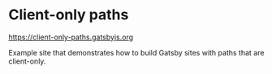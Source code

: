 # Client-only paths

https://client-only-paths.gatsbyjs.org

Example site that demonstrates how to build Gatsby sites with paths that are client-only.

